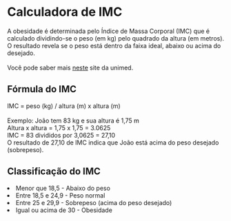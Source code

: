 # Calculadora de IMC
A obesidade é determinada pelo Índice de Massa Corporal (IMC) que é calculado dividindo-se o peso (em kg) pelo quadrado da altura (em metros). O resultado revela se o peso está dentro da faixa ideal, abaixo ou acima do desejado. <br/> <br/>
Você pode saber mais <a href="https://www.unimed.coop.br/viver-bem/saude-em-pauta/de-olho-no-imc-#:~:text=O%20%C3%8Dndice%20de%20Massa%20Corporal%20(IMC)%20%C3%A9%20reconhecido%20pela%20Organiza%C3%A7%C3%A3o,como%20est%C3%A1%20o%20estado%20nutricional.">neste</a> site da unimed.

## Fórmula do IMC
IMC = peso (kg) / altura (m) x altura (m) <br/><br/>
Exemplo: João tem 83 kg e sua altura é 1,75 m <br/>
Altura x altura = 1,75 x 1,75 = 3.0625 <br/>
IMC = 83 divididos por 3,0625 = 27,10 <br/>
O resultado de 27,10 de IMC indica que João está acima do peso desejado (sobrepeso).

## Classificação do IMC

<li>Menor que 18,5 - Abaixo do peso</li>
<li>Entre 18,5 e 24,9 - Peso normal</li>
<li>Entre 25 e 29,9 - Sobrepeso (acima do peso desejado)</li>
<li>Igual ou acima de 30 - Obesidade</li>
